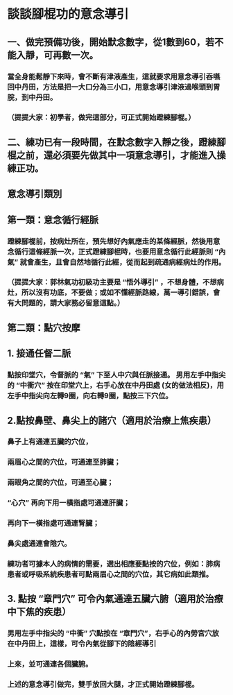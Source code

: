 # 談談腳棍功的意念導引

## 一、做完預備功後，開始默念數字，從1數到60，若不能入靜，可再數一次。
### 當全身能鬆靜下來時，會不斷有津液產生，這就要求用意念導引吞嚥回中丹田，方法是把一大口分為三小口，用意念導引津液過喉頭到胃脘，到中丹田。
### （提提大家：初學者，做完這部分，可正式開始蹬練腳棍。）

## 二、練功已有一段時間，在默念數字入靜之後，蹬練腳棍之前，還必須要先做其中一項意念導引，才能進入操練正功。

## 意念導引類別
## 第一類：意念循行經脈
### 蹬練腳棍前，按病灶所在，預先想好內氣應走的某條經脈，然後用意念循行這條經脈一次，正式蹬練腳棍時，也要用意念循行此經脈則 “內氣” 就會產生，且會自然地循行此經，從而起到疏通病經病灶的作用。
### （提提大家：郭林氣功初級功主要是 “悟外導引” ，不想身體，不想病灶，所以沒有功底，不要做；或如不懂經脈路線，萬一導引錯誤，會有大問題的，請大家務必留意這點。）

## 第二類：點穴按摩
## 1. 接通任督二脈
### 點按印堂穴，令督脈的 “氣” 下至人中穴與任脈接通。 男用左手中指尖的 “中衝穴” 按在印堂穴上，右手心放在中丹田處 (女的做法相反)，用左手中指尖向左轉9圈，向右轉9圈，點按三下穴位。

## 2.點按鼻壁、鼻尖上的諸穴（適用於治療上焦疾患）
### 鼻子上有通連五臟的穴位，
### 兩眉心之間的穴位，可通連至肺臟；
### 兩眼角之間的穴位，可通至心臟；
### “心穴” 再向下用一橫指處可通連肝臟；
### 再向下一橫指處可通連腎臟；
### 鼻尖處通連會陰穴。
### 練功者可據本人的病情的需要，選出相應要點按的穴位，例如：肺病患者或呼吸系統疾患者可點兩眉心之間的穴位，其它病如此類推。

## 3. 點按 “章門穴” 可令內氣通達五臟六腑（適用於治療中下焦的疾患）
### 男用左手中指尖的 “中衝” 穴點按在 “章門穴”，右手心的內勞宮穴放在中丹田上，這樣，可令內氣從腳下的陰經導引
### 上來，並可通連各個臟腑。

### 上述的意念導引做完，雙手放回大腿，才正式開始蹬練腳棍。 
